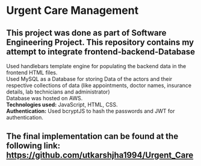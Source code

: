 # Urgent Care Management
## This project was done as part of Software Engineering Project. This repository contains my attempt to integrate frontend-backend-Database

Used handlebars template engine for populating the backend data in the frontend HTML files. <br>
Used MySQL as a Database for storing Data of the actors and their respective collections of data (like appointments, doctor names, insurance details, lab technicians and administrator) <br>
Database was hosted on AWS. <br>
**Technologies used:** JavaScript, HTML, CSS. <br>
**Authentication:** Used bcryptJS to hash the passwords and JWT for authentication.<br>

## The final implementation can be found at the following link: https://github.com/utkarshjha1994/Urgent_Care
